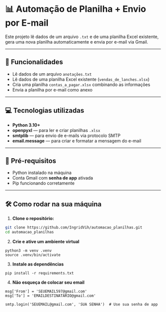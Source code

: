 # 📊 Automação de Planilha + Envio por E-mail

Este projeto lê dados de um arquivo `.txt` e de uma planilha Excel existente, gera uma nova planilha automaticamente e envia por e-mail via Gmail.

---

## 🚀 Funcionalidades

- Lê dados de um arquivo `anotações.txt`
- Lê dados de uma planilha Excel existente (`vendas_de_lanches.xlsx`)
- Cria uma planilha `contas_a_pagar.xlsx` combinando as informações
- Envia a planilha por e-mail como anexo

---

## 💻 Tecnologias utilizadas

- **Python 3.10+**
- **openpyxl** — para ler e criar planilhas `.xlsx`
- **smtplib** — para envio de e-mails via protocolo SMTP
- **email.message** — para criar e formatar a mensagem do e-mail

---

## 🧪 Pré-requisitos

- Python instalado na máquina
- Conta Gmail com **senha de app** ativada
- Pip funcionando corretamente

---

## 🛠 Como rodar na sua máquina

1. **Clone o repositório:**
```bash
git clone https://github.com/IngridVih/automacao_planilhas.git
cd automacao_planilhas
```
2. **Crie e ative um ambiente virtual**
```
python3 -m venv .venv
source .venv/bin/activate
```
3. **Instale as dependências**
```
pip install -r requirements.txt
```
4. **Não esqueça de colocar seu email**
```
msg['From'] = 'SEUEMAIL597@gmail.com'
msg['To'] = 'EMAILDESTINATARIO@gmail.com'

smtp.login('SEUEMAIL@gmail.com', 'SUA SENHA')  # Use sua senha de app
```